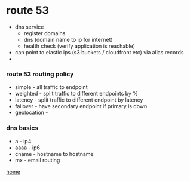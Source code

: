 # route 53
- dns service
    - register domains
    - dns (domain name to ip for internet)
    - health check (verify application is reachable)
- can point to elastic ips (s3 buckets / cloudfront etc) via alias records
- 

### route 53 routing policy
- simple - all traffic to endpoint
- weighted - split traffic to different endpoints by %
- latency - split traffic to different endpoint by latency
- failover - have secondary endpoint if primary is down
- geolocation - 


### dns basics
- a - ip4
- aaaa - ip6
- cname - hostname to hostname
- mx - email routing
  
[home](../README.md)